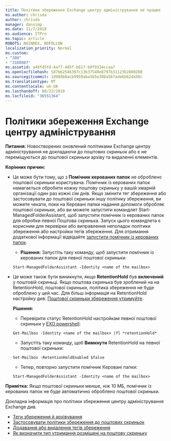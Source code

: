 ```yaml
---
title: Політики збереження Exchange центру адміністрування не працює
ms.author: chrisda
author: chrisda
manager: dansimp
ms.date: 11/7/2018
ms.audience: ITPro
ms.topic: article
ROBOTS: NOINDEX, NOFOLLOW
localization_priority: Normal
ms.custom:
- "308"
- "3100007"
ms.assetid: a48fd5fd-4af7-4d5f-b617-b0f9334ccaa7
ms.openlocfilehash: 5d7b62546397c13b37540e8797b31123b2880280
ms.sourcegitcommit: 1d98db8acb9959aba3b5e308a567ade6b62da56c
ms.translationtype: MT
ms.contentlocale: uk-UA
ms.lasthandoff: 08/22/2019
ms.locfileid: "36551364"
---
```

# <a name="retention-policies-in-exchange-admin-center"></a>Політики збереження Exchange центру адміністрування

 **Питання:** Новостворених оновлений політиками Exchange центру адміністрування не докладаючи до поштових скриньок або є не переміщуються до поштової скриньки архіву та видаленні елементів. 
  
 **Корінних причин:**
  
- Це може бути тому, що з **Помічник керованих папок** не оброблено поштової скриньки користувача. Помічник із керованих папок намагається обробити кожну поштову скриньку у вашій хмарній організації один раз кожні сім днів. Якщо змінити тег збереження або застосовувати до поштової скриньки іншу політику збереження, ви можете чекати, поки на Керовані папки надання допомоги обробляє поштової скриньки, або ви можете запустити командлет Start-ManagedFolderAssistant, щоб запустити помічник із керованих папок для обробки певної Поштова скринька. Запуск цього командлета є корисним для перевірки або виправлення неполадок політики збереження або настройки тегів збереження. Для отримання додаткової інформації відвідайте [запустити помічник із керованих папок](https://msdn.microsoft.com/library/gg271153%28v=exchsrvcs.149%29.aspx#managedfolderassist).
    
  - **Рішення:** Запустіть таку команду, щоб запустити помічник із керованих папок для певної поштової скриньки:
    
  ```
  Start-ManagedFolderAssistant -Identity <name of the mailbox>
  ```

- Це може також бути виникнути, якщо **RetentionHold** був **включений** у поштовій скриньці. Якщо поштова скринька був зроблений на на RetentionHold, поштової скриньки, політика збереження не буде оброблено у цей час. Для більш інформація на RetentionHold настройку див: [Поштової скриньки збереження утримуйте](https://docs.microsoft.com/exchange/security-and-compliance/messaging-records-management/mailbox-retention-hold).
    
    **Рішення:**
    
  - Перевірити статус RetentionHold настройкам певної поштової скриньки у [EXO powershell](https://docs.microsoft.com/powershell/exchange/exchange-online/connect-to-exchange-online-powershell/connect-to-exchange-online-powershell?view=exchange-ps):
    
  ```
  Get-Mailbox -Identity <name of the mailbox> |fl *retentionHold*
  ```

  - Запустіть таку команду, щоб **Вимкнути** RetentionHold на певної поштової скриньки:
    
  ```
  Set-Mailbox -RetentionHoldEnabled $false
  ```

  - Тепер, повторно запустити помічник Керовані папки:
    
  ```
  Start-ManagedFolderAssistant -Identity <name of the mailbox>
  ```

 **Примітка:** Якщо поштової скриньки менше, ніж 10 МБ, помічник із керованих папок не буде автоматично оброблено поштової скриньки.
 
Докладна інформація про політики збереження центру адміністрування Exchange див.
- [Теги збереження й архівування](https://docs.microsoft.com/exchange/security-and-compliance/messaging-records-management/retention-tags-and-policies)
- [Застосовувати політики збереження до поштових скриньок](https://docs.microsoft.com/exchange/security-and-compliance/messaging-records-management/apply-retention-policy)
- [Додавання або видалення тегів збереження](https://docs.microsoft.com/exchange/security-and-compliance/messaging-records-management/add-or-remove-retention-tags)
- [Як визначити тип утримання розміщені на поштову скриньку](https://docs.microsoft.com/office365/securitycompliance/identify-a-hold-on-an-exchange-online-mailbox)
